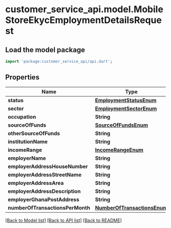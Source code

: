 # customer_service_api.model.MobileStoreEkycEmploymentDetailsRequest

## Load the model package
```dart
import 'package:customer_service_api/api.dart';
```

## Properties
Name | Type | Description | Notes
------------ | ------------- | ------------- | -------------
**status** | [**EmploymentStatusEnum**](EmploymentStatusEnum.md) |  | 
**sector** | [**EmploymentSectorEnum**](EmploymentSectorEnum.md) |  | [optional] 
**occupation** | **String** |  | [optional] 
**sourceOfFunds** | [**SourceOfFundsEnum**](SourceOfFundsEnum.md) |  | [optional] 
**otherSourceOfFunds** | **String** |  | [optional] 
**institutionName** | **String** |  | [optional] 
**incomeRange** | [**IncomeRangeEnum**](IncomeRangeEnum.md) |  | [optional] 
**employerName** | **String** |  | [optional] 
**employerAddressHouseNumber** | **String** |  | [optional] 
**employerAddressStreetName** | **String** |  | [optional] 
**employerAddressArea** | **String** |  | [optional] 
**employerAddressDescription** | **String** |  | [optional] 
**employerGhanaPostAddress** | **String** |  | [optional] 
**numberOfTransactionsPerMonth** | [**NumberOfTransactionsEnum**](NumberOfTransactionsEnum.md) |  | 

[[Back to Model list]](../README.md#documentation-for-models) [[Back to API list]](../README.md#documentation-for-api-endpoints) [[Back to README]](../README.md)


